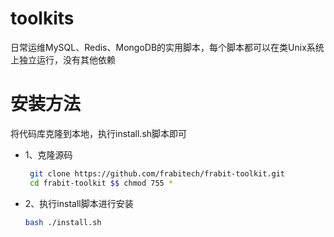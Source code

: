 # toolkits
日常运维MySQL、Redis、MongoDB的实用脚本，每个脚本都可以在类Unix系统上独立运行，没有其他依赖

# 安装方法
将代码库克隆到本地，执行install.sh脚本即可
- 1、克隆源码
  ```bash
   git clone https://github.com/frabitech/frabit-toolkit.git
   cd frabit-toolkit $$ chmod 755 *
  ```
  
- 2、执行install脚本进行安装
  ```bash
  bash ./install.sh
  ```

